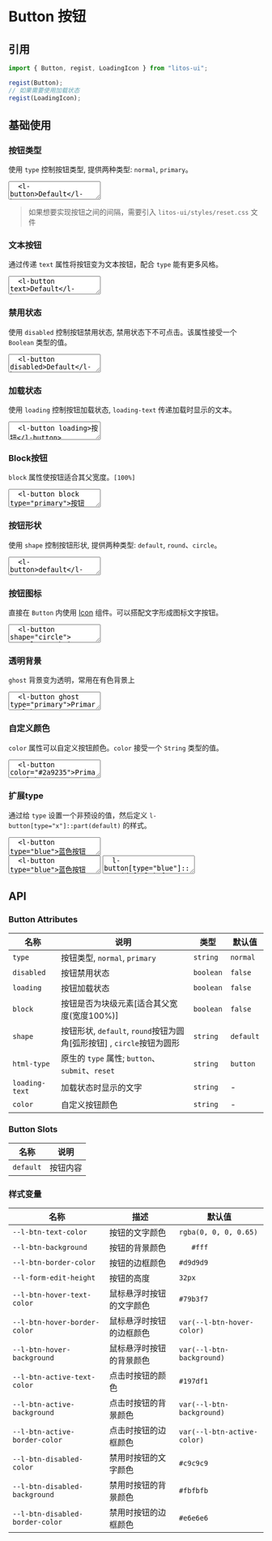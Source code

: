 # Button 按钮

## 引用

```js
import { Button, regist, LoadingIcon } from "litos-ui";

regist(Button);
// 如果需要使用加载状态
regist(LoadingIcon);
```

## 基础使用

### 按钮类型

使用 `type` 控制按钮类型, 提供两种类型: `normal`, `primary`。

<ClientOnly>
<l-code-preview>
<textarea lang="html">
  <l-button>Default</l-button>
  <l-button type="primary">Primary</l-button>
</textarea>
</l-code-preview>
</ClientOnly>

> 如果想要实现按钮之间的间隔，需要引入 `litos-ui/styles/reset.css` 文件

### 文本按钮

通过传递 `text` 属性将按钮变为文本按钮，配合 `type` 能有更多风格。

<ClientOnly>
<l-code-preview>
<textarea lang="html">
  <l-button text>Default</l-button>
  <l-button type="primary" text>Primary</l-button>
</textarea>
</l-code-preview>
</ClientOnly>

### 禁用状态

使用 `disabled` 控制按钮禁用状态, 禁用状态下不可点击。该属性接受一个 `Boolean` 类型的值。

<ClientOnly>
<l-code-preview>
<textarea lang="html">
  <l-button disabled>Default</l-button>
  <l-button text disabled>Text</l-button>
</textarea>
</l-code-preview>
</ClientOnly>

### 加载状态

使用 `loading` 控制按钮加载状态, `loading-text` 传递加载时显示的文本。

<ClientOnly>
<l-code-preview>
<textarea lang="html">
  <l-button loading>按钮</l-button>
  <l-button type="primary" loading loading-text="Loading">按钮</l-button>
</textarea>
</l-code-preview>
</ClientOnly>

### Block按钮

`block` 属性使按钮适合其父宽度。`[100%]`

<ClientOnly>
<l-code-preview>
<textarea lang="html">
  <l-button block type="primary">按钮</l-button>
</textarea>
</l-code-preview>
</ClientOnly>

### 按钮形状

使用 `shape` 控制按钮形状, 提供两种类型: `default`, `round`、`circle`。

<ClientOnly>
<l-code-preview>
<textarea lang="html">
  <l-button>default</l-button>
  <l-button shape="round">round</l-button>
  <l-button shape="circle">C</l-button>
</textarea>
</l-code-preview>
</ClientOnly>

### 按钮图标

直接在 `Button` 内使用 [Icon](/components/icon) 组件。可以搭配文字形成图标文字按钮。

<ClientOnly>
<l-code-preview>
<textarea lang="html">
  <l-button shape="circle">
    <l-search-icon />
  </l-button>
  <l-button shape="round" type="primary">
    <l-search-icon></l-search-icon>
    <span>搜索</span>
  </l-button>
</textarea>
</l-code-preview>
</ClientOnly>

### 透明背景

`ghost` 背景变为透明，常用在有色背景上

<ClientOnly>
<l-code-preview>
<textarea lang="html">
  <l-button ghost type="primary">Primary</l-button>
</textarea>
</l-code-preview>
</ClientOnly>

### 自定义颜色

`color` 属性可以自定义按钮颜色。`color` 接受一个 `String` 类型的值。

<ClientOnly>
<l-code-preview>
<textarea lang="html">
  <l-button color="#2a9235">Primary</l-button>
  <l-button color="#1e9fff" ghost>Primary</l-button>
</textarea>
</l-code-preview>
</ClientOnly>

### 扩展type

通过给 `type` 设置一个非预设的值，然后定义 `l-button[type="x"]::part(default)` 的样式。

<ClientOnly>
<l-code-preview>
<textarea lang="html">
  <l-button type="blue">蓝色按钮</l-button>
  <l-button type="gradient">渐变按钮</l-button>
</textarea>
<div class="source">
<textarea lang="html">
  <l-button type="blue">蓝色按钮</l-button>
  <l-button type="gradient">渐变按钮</l-button>
</textarea>
<textarea lang="css">
  l-button[type="blue"]::part(default) {
    --l-btn-border-color: #1677ff;
    --l-btn-hover-border-color: #4096ff;
    --l-btn-active-border-color: #0958d9;
  }
  l-button[type="gradient"]::part(default) {
    border: none;
    --l-btn-color: #389e0d;
    --l-btn-active-color: #0fd850;
    --l-btn-background: linear-gradient(90deg, #0fd850 0%, #f9f047 100%);
    --l-btn-hover-background: linear-gradient(90deg, #2af06a 0%, #fbf478 100%);
    --l-btn-active-background: linear-gradient(90deg, #0a9036 0%, #ece008 100%);
  }
</textarea>
</div>
</l-code-preview>
</ClientOnly>

## API

### Button Attributes

<!-- prettier-ignore -->
| 名称 | 说明 | 类型 | 默认值 |
| --- | --- | --- | --- |
| `type` | 按钮类型, `normal`, `primary` | `string` | `normal` |
| `disabled` | 按钮禁用状态 | `boolean` | `false` |
| `loading` | 按钮加载状态 | `boolean` | `false` |
| `block` | 按钮是否为块级元素[适合其父宽度(宽度100%)] | `boolean` | `false` |
| `shape` | 按钮形状, `default`, `round`按钮为圆角[弧形按钮] , `circle`按钮为圆形 | `string` | `default` |
| `html-type` | 原生的 `type` 属性; `button`、`submit`、`reset` | `string` | `button` |
| `loading-text` | 加载状态时显示的文字 | `string`  | - |
| `color` | 自定义按钮颜色 | `string` | - |

### Button Slots

<!-- prettier-ignore -->
| 名称      | 说明     |
| --------- | -------- |
| `default` | 按钮内容 |

### 样式变量

<!-- prettier-ignore -->
| 名称                             | 描述                     | 默认值                       |
| -------------------------------- | ------------------------ | ---------------------------- |
| `--l-btn-text-color`            | 按钮的文字颜色           | `rgba(0, 0, 0, 0.65)`        |
| `--l-btn-background`            | 按钮的背景颜色           | `	#fff`                       |
| `--l-btn-border-color`          | 按钮的边框颜色           | `#d9d9d9`                    |
| `--l-form-edit-height`          | 按钮的高度               | `32px`                       |
| `--l-btn-hover-text-color`      | 鼠标悬浮时按钮的文字颜色 | `#79b3f7`                    |
| `--l-btn-hover-border-color`    | 鼠标悬浮时按钮的边框颜色 | `var(--l-btn-hover-color)`  |
| `--l-btn-hover-background`      | 鼠标悬浮时按钮的背景颜色 | `var(--l-btn-background)`   |
| `--l-btn-active-text-color`     | 点击时按钮的颜色         | `#197df1`                    |
| `--l-btn-active-background`     | 点击时按钮的背景颜色     | `var(--l-btn-background)`   |
| `--l-btn-active-border-color`   | 点击时按钮的边框颜色     | `var(--l-btn-active-color)` |
| `--l-btn-disabled-color`        | 禁用时按钮的文字颜色     | `#c9c9c9`                    |
| `--l-btn-disabled-background`   | 禁用时按钮的背景颜色     | `#fbfbfb`                    |
| `--l-btn-disabled-border-color` | 禁用时按钮的边框颜色     | `#e6e6e6`                    |
